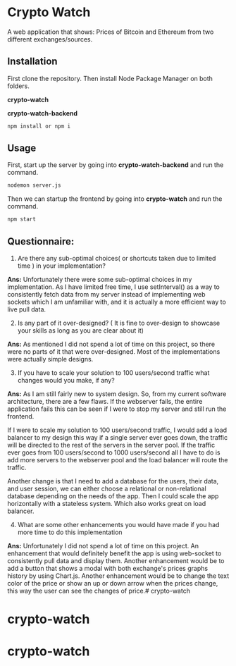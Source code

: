 # Crypto Watch

A web application that shows: Prices of Bitcoin and Ethereum from two different exchanges/sources. 

## Installation

First clone the repository. Then install Node Package Manager on both folders.

**crypto-watch**

**crypto-watch-backend**

```bash
npm install or npm i
```

## Usage

First, start up the server by going into **crypto-watch-backend** and run the command.

```bash
nodemon server.js
```

Then we can startup the frontend by going into **crypto-watch** and run the command.

```bash
npm start
```

## Questionnaire:
1. Are there any sub-optimal choices( or shortcuts taken due to limited time ) in your implementation?

**Ans:** Unfortunately there were some sub-optimal choices in my implementation. As I have limited free time, I use setInterval() as a way to consistently fetch data from my server instead of implementing web sockets which I am unfamiliar with, and it is actually a more efficient way to live pull data.

2. Is any part of it over-designed? ( It is fine to over-design to showcase your skills as long as you are clear about it)

**Ans:** As mentioned I did not spend a lot of time on this project, so there were no parts of it that were over-designed. Most of the implementations were actually simple designs.

3. If you have to scale your solution to 100 users/second traffic what changes would you make, if any?

**Ans:** As I am still fairly new to system design. So, from my current software architecture, there are a few flaws. If the webserver fails, the entire application fails this can be seen if I were to stop my server and still run the frontend. 

If I were to scale my solution to 100 users/second traffic, I would add a load balancer to my design this way if a single server ever goes down, the traffic will be directed to the rest of the servers in the server pool. If the traffic ever goes from 100 users/second to 1000 users/second all I have to do is add more servers to the webserver pool and the load balancer will route the traffic. 

Another change is that I need to add a database for the users, their data, and user session, we can either choose a relational or non-relational database depending on the needs of the app. Then I could scale the app horizontally with a stateless system. Which also works great on load balancer.

4. What are some other enhancements you would have made if you had more time to do this implementation

**Ans:** Unfortunately I did not spend a lot of time on this project. An enhancement that would definitely benefit the app is using web-socket to consistently pull data and display them. Another enhancement would be to add a button that shows a modal with both exchange's prices graphs history by using Chart.js. Another enhancement would be to change the text color of the price or show an up or down arrow when the prices change, this way the user can see the changes of price.# crypto-watch
# crypto-watch
# crypto-watch
